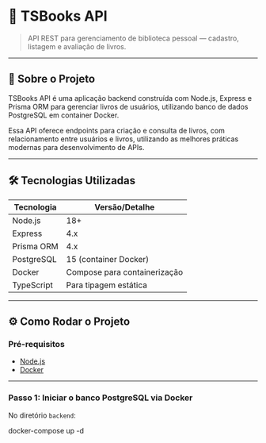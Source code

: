 # 🚀 TSBooks API

> API REST para gerenciamento de biblioteca pessoal — cadastro, listagem e avaliação de livros.

---

## 🔖 Sobre o Projeto

TSBooks API é uma aplicação backend construída com Node.js, Express e Prisma ORM para gerenciar livros de usuários, utilizando banco de dados PostgreSQL em container Docker.

Essa API oferece endpoints para criação e consulta de livros, com relacionamento entre usuários e livros, utilizando as melhores práticas modernas para desenvolvimento de APIs.

---

## 🛠 Tecnologias Utilizadas

| Tecnologia    | Versão/Detalhe                   |
| ------------ | ------------------------------- |
| Node.js      | 18+                             |
| Express      | 4.x                             |
| Prisma ORM   | 4.x                             |
| PostgreSQL   | 15 (container Docker)            |
| Docker       | Compose para containerização    |
| TypeScript   | Para tipagem estática           |

---

## ⚙️ Como Rodar o Projeto

### Pré-requisitos

- [Node.js](https://nodejs.org/)
- [Docker](https://www.docker.com/)

---

### Passo 1: Iniciar o banco PostgreSQL via Docker

No diretório `backend`:

docker-compose up -d
